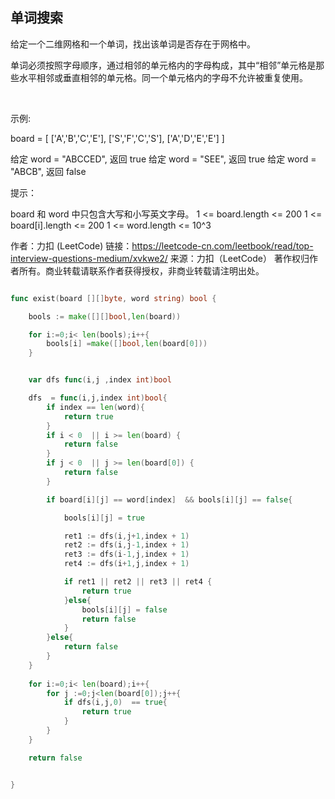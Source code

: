 ## 单词搜索
给定一个二维网格和一个单词，找出该单词是否存在于网格中。

单词必须按照字母顺序，通过相邻的单元格内的字母构成，其中“相邻”单元格是那些水平相邻或垂直相邻的单元格。同一个单元格内的字母不允许被重复使用。

 

示例:

board =
[
  ['A','B','C','E'],
  ['S','F','C','S'],
  ['A','D','E','E']
]

给定 word = "ABCCED", 返回 true
给定 word = "SEE", 返回 true
给定 word = "ABCB", 返回 false
 

提示：

board 和 word 中只包含大写和小写英文字母。
1 <= board.length <= 200
1 <= board[i].length <= 200
1 <= word.length <= 10^3

作者：力扣 (LeetCode)
链接：https://leetcode-cn.com/leetbook/read/top-interview-questions-medium/xvkwe2/
来源：力扣（LeetCode）
著作权归作者所有。商业转载请联系作者获得授权，非商业转载请注明出处。

```go

func exist(board [][]byte, word string) bool {

	bools := make([][]bool,len(board))

	for i:=0;i< len(bools);i++{
		bools[i] =make([]bool,len(board[0]))
	}


	var dfs func(i,j ,index int)bool

	dfs  = func(i,j,index int)bool{
		if index == len(word){
			return true
		}
		if i < 0  || i >= len(board) {
			return false
		}
		if j < 0  || j >= len(board[0]) {
			return false
		}

		if board[i][j] == word[index]  && bools[i][j] == false{

			bools[i][j] = true

			ret1 := dfs(i,j+1,index + 1)
			ret2 := dfs(i,j-1,index + 1)
			ret3 := dfs(i-1,j,index + 1)
			ret4 := dfs(i+1,j,index + 1)

			if ret1 || ret2 || ret3 || ret4 {
				return true
			}else{
				bools[i][j] = false
				return false
			}
		}else{
			return false
		}
	}
    
    for i:=0;i< len(board);i++{
		for j :=0;j<len(board[0]);j++{
			if dfs(i,j,0)  == true{
				return true
			}
		}
	}

	return false


}


```
